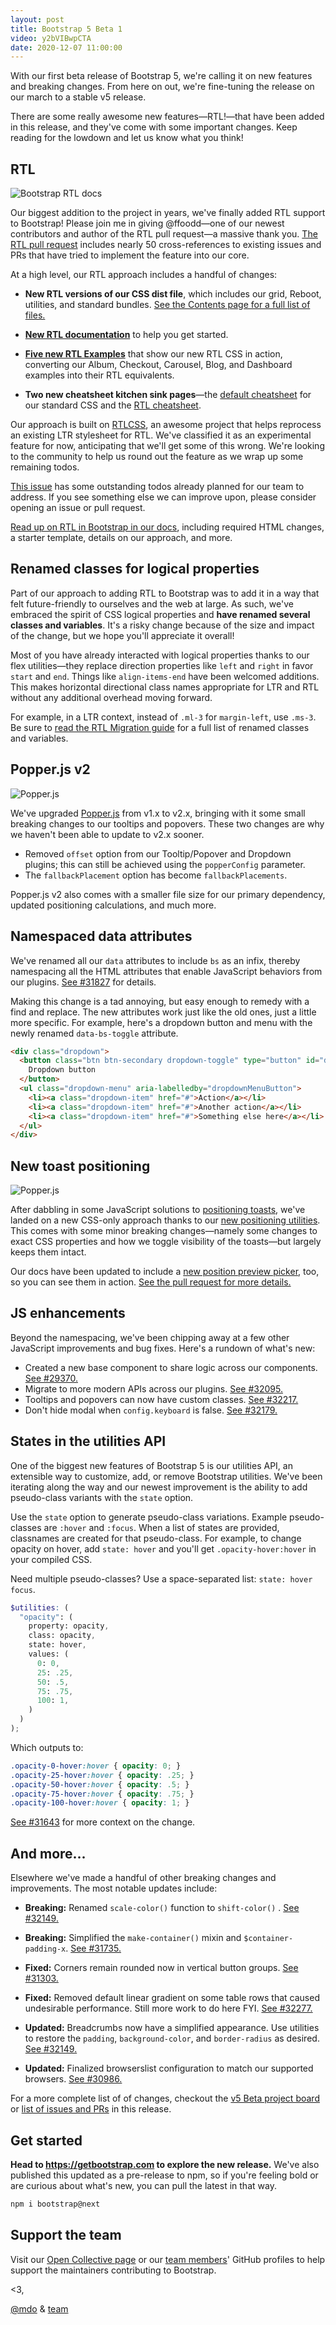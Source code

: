 ```yaml
---
layout: post
title: Bootstrap 5 Beta 1
video: y2bVIBwpCTA
date: 2020-12-07 11:00:00
---
```


With our first beta release of Bootstrap 5, we're calling it on new features and breaking changes. From here on out, we're fine-tuning the release on our march to a stable v5 release.

There are some really awesome new features—RTL!—that have been added in this release, and they've come with some important changes. Keep reading for the lowdown and let us know what you think!

## RTL

![Bootstrap RTL docs](/assets/img/2020/12/rtl-docs.png)

Our biggest addition to the project in years, we've finally added RTL support to Bootstrap! Please join me in giving @ffoodd—one of our newest contributors and author of the RTL pull request—a massive thank you. [The RTL pull request](https://github.com/twbs/bootstrap/pull/30980) includes nearly 50 cross-references to existing issues and PRs that have tried to implement the feature into our core.

At a high level, our RTL approach includes a handful of changes:

- **New RTL versions of our CSS dist file**, which includes our grid, Reboot, utilities, and standard bundles. [See the Contents page for a full list of files.](https://getbootstrap.com/docs/5.0/getting-started/contents/)

- **[New RTL documentation](https://getbootstrap.com/docs/5.0/getting-started/rtl/)** to help you get started.

- **[Five new RTL Examples](https://getbootstrap.com/docs/5.0/examples/#rtl)** that show our new RTL CSS in action, converting our Album, Checkout, Carousel, Blog, and Dashboard examples into their RTL equivalents.

- **Two new cheatsheet kitchen sink pages**—the [default cheatsheet](https://getbootstrap.com/docs/5.0/examples/cheatsheet/) for our standard CSS and the [RTL cheatsheet](https://getbootstrap.com/docs/5.0/examples/cheatsheet-rtl/).

Our approach is built on [RTLCSS](https://rtlcss.com/), an awesome project that helps reprocess an existing LTR stylesheet for RTL. We've classified it as an experimental feature for now, anticipating that we'll get some of this wrong. We're looking to the community to help us round out the feature as we wrap up some remaining todos.

[This issue](https://github.com/twbs/bootstrap/issues/32330) has some outstanding todos already planned for our team to address. If you see something else we can improve upon, please consider opening an issue or pull request.

[Read up on RTL in Bootstrap in our docs](https://getbootstrap.com/docs/5.0/getting-started/rtl/), including required HTML changes, a starter template, details on our approach, and more.

## Renamed classes for logical properties

Part of our approach to adding RTL to Bootstrap was to add it in a way that felt future-friendly to ourselves and the web at large. As such, we've embraced the spirit of CSS logical properties and **have renamed several classes and variables**. It's a risky change because of the size and impact of the change, but we hope you'll appreciate it overall!

Most of you have already interacted with logical properties thanks to our flex utilities—they replace direction properties like `left` and `right` in favor `start` and `end`. Things like `align-items-end` have been welcomed additions. This makes horizontal directional class names appropriate for LTR and RTL without any additional overhead moving forward.

For example, in a LTR context, instead of `.ml-3` for `margin-left`, use `.ms-3`. Be sure to [read the RTL Migration guide](https://getbootstrap.com/docs/5.0/migration/#rtl) for a full list of renamed classes and variables.

## Popper.js v2

![Popper.js](/assets/img/2020/12/popper-header.png)

We've upgraded [Popper.js](https://popper.js.org) from v1.x to v2.x, bringing with it some small breaking changes to our tooltips and popovers. These two changes are why we haven't been able to update to v2.x sooner.

- Removed `offset` option from our Tooltip/Popover and Dropdown plugins; this can still be achieved using the `popperConfig` parameter.
- The `fallbackPlacement` option has become `fallbackPlacements`.

Popper.js v2 also comes with a smaller file size for our primary dependency, updated positioning calculations, and much more.

## Namespaced data attributes

We've renamed all our `data` attributes to include `bs` as an infix, thereby namespacing all the HTML attributes that enable JavaScript behaviors from our plugins. [See #31827](https://github.com/twbs/bootstrap/pull/31827) for details.

Making this change is a tad annoying, but easy enough to remedy with a find and replace. The new attributes work just like the old ones, just a little more specific. For example, here's a dropdown button and menu with the newly renamed `data-bs-toggle` attribute.

```html
<div class="dropdown">
  <button class="btn btn-secondary dropdown-toggle" type="button" id="dropdownMenuButton" data-bs-toggle="dropdown" aria-expanded="false">
    Dropdown button
  </button>
  <ul class="dropdown-menu" aria-labelledby="dropdownMenuButton">
    <li><a class="dropdown-item" href="#">Action</a></li>
    <li><a class="dropdown-item" href="#">Another action</a></li>
    <li><a class="dropdown-item" href="#">Something else here</a></li>
  </ul>
</div>
```

## New toast positioning

![Popper.js](/assets/img/2020/12/toast-position-docs.png)

After dabbling in some JavaScript solutions to [positioning toasts](https://getbootstrap.com/docs/5.0/components/toasts/#placement), we've landed on a new CSS-only approach thanks to our [new positioning utilities](https://getbootstrap.com/docs/5.0/utilities/position/). This comes with some minor breaking changes—namely some changes to exact CSS properties and how we toggle visibility of the toasts—but largely keeps them intact.

Our docs have been updated to include a [new position preview picker](https://getbootstrap.com/docs/5.0/components/toasts/#placement), too, so you can see them in action. [See the pull request for more details.](https://github.com/twbs/bootstrap/pull/32280/)

## JS enhancements

Beyond the namespacing, we've been chipping away at a few other JavaScript improvements and bug fixes. Here's a rundown of what's new:

- Created a new base component to share logic across our components. [See #29370.](https://github.com/twbs/bootstrap/pull/29370)
- Migrate to more modern APIs across our plugins. [See #32095.](https://github.com/twbs/bootstrap/pull/32095)
- Tooltips and popovers can now have custom classes. [See #32217.](https://github.com/twbs/bootstrap/pull/32217)
- Don't hide modal when `config.keyboard` is false. [See #32179.](https://github.com/twbs/bootstrap/pull/32179)

## States in the utilities API

One of the biggest new features of Bootstrap 5 is our utilities API, an extensible way to customize, add, or remove Bootstrap utilities. We've been iterating along the way and our newest improvement is the ability to add pseudo-class variants with the `state` option.

Use the `state` option to generate pseudo-class variations. Example pseudo-classes are `:hover` and `:focus`. When a list of states are provided, classnames are created for that pseudo-class. For example, to change opacity on hover, add `state: hover` and you'll get `.opacity-hover:hover` in your compiled CSS.

Need multiple pseudo-classes? Use a space-separated list: `state: hover focus`.

```scss
$utilities: (
  "opacity": (
    property: opacity,
    class: opacity,
    state: hover,
    values: (
      0: 0,
      25: .25,
      50: .5,
      75: .75,
      100: 1,
    )
  )
);
```

Which outputs to:

```css
.opacity-0-hover:hover { opacity: 0; }
.opacity-25-hover:hover { opacity: .25; }
.opacity-50-hover:hover { opacity: .5; }
.opacity-75-hover:hover { opacity: .75; }
.opacity-100-hover:hover { opacity: 1; }
```

[See #31643](https://github.com/twbs/bootstrap/pull/31643) for more context on the change.

## And more...

Elsewhere we've made a handful of other breaking changes and improvements. The most notable updates include:

- **Breaking:** Renamed  `scale-color()` function to `shift-color()` . [See #32149.](https://github.com/twbs/bootstrap/pull/32149)

- **Breaking:** Simplified the `make-container()` mixin and `$container-padding-x`. [See #31735.](https://github.com/twbs/bootstrap/pull/31735)

- **Fixed:** Corners remain rounded now in vertical button groups. [See #31303.](https://github.com/twbs/bootstrap/pull/31303)

- **Fixed:** Removed default linear gradient on some table rows that caused undesirable performance. Still more work to do here FYI. [See #32277.](https://github.com/twbs/bootstrap/pull/32277)

- **Updated:** Breadcrumbs now have a simplified appearance. Use utilities to restore the `padding`, `background-color`, and `border-radius` as desired. [See #32149.](https://github.com/twbs/bootstrap/pull/32149)

- **Updated:** Finalized browserslist configuration to match our supported browsers. [See #30986.](https://github.com/twbs/bootstrap/pull/30986)

For a more complete list of of changes, checkout the [v5 Beta project board](https://github.com/twbs/bootstrap/projects/26) or [list of issues and PRs](https://github.com/twbs/bootstrap/issues?q=is%3Aclosed+project%3Atwbs%2Fbootstrap%2F26+) in this release.

## Get started

**Head to <https://getbootstrap.com> to explore the new release.** We've also published this updated as a pre-release to npm, so if you're feeling bold or are curious about what's new, you can pull the latest in that way.

```sh
npm i bootstrap@next
```

## Support the team

Visit our [Open Collective page](https://opencollective.com/bootstrap) or our [team members](https://github.com/orgs/twbs/people)' GitHub profiles to help support the maintainers contributing to Bootstrap.

<3,<br>

[@mdo](https://github.com/mdo) & [team](https://github.com/twbs)
